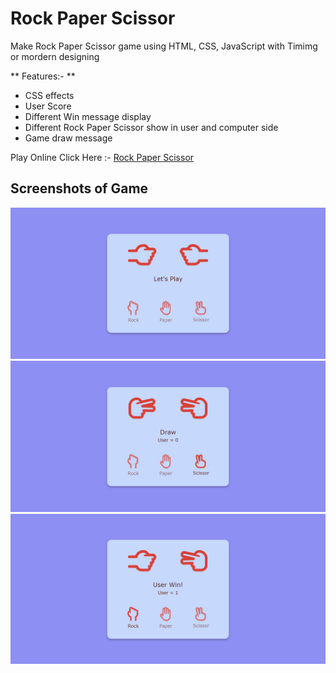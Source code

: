# Rock Paper Scissor

Make Rock Paper Scissor game using HTML, CSS, JavaScript with Timimg or mordern
designing

** Features:- **

- CSS effects
- User Score
- Different Win message display
- Different Rock Paper Scissor show in user and computer side
- Game draw message

Play Online
Click Here :- [Rock Paper Scissor](https://rock-paper-scissor-javascript-two.vercel.app/)

## Screenshots of Game

<img src="/RPC 1.png"></img> <img src="/RPC 2.png"></img>
<img src="/RPC 3.png"></img>
